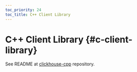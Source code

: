```yaml
---
toc_priority: 24
toc_title: C++ Client Library
---
```


# C++ Client Library {#c-client-library}

See README at [clickhouse-cpp](https://github.com/ClickHouse/clickhouse-cpp) repository.


